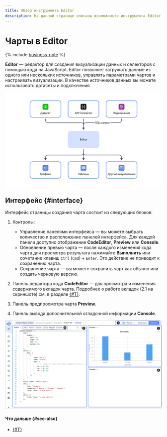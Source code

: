 ```yaml
---
title: Обзор инструмента Editor
description: На данной странице описаны возможности инструмента Editor для создания чартов.
---
```


# Чарты в Editor

{% include [business-note](../../../_includes/datalens/datalens-functionality-available-business-note.md) %}

**Editor** — редактор для создания визуализации данных и селекторов с помощью кода на JavaScript. Editor позволяет загружать данные из одного или нескольких источников, управлять параметрами чартов и настраивать визуализации. В качестве источников данных вы можете использовать датасеты и подключения.

![image](../../../_assets/datalens/editor/editor-explanation.svg)

## Интерфейс {#interface}

Интерфейс страницы создания чарта состоит из следующих блоков:

1. Контролы:

   * Управление панелями интерфейса — вы можете выбрать количество и расположение панелей интерфейса. Для каждой панели доступно отображение **CodeEditor**, **Preview** или **Console**.
   * Обновление превью чарта — после каждого изменения кода чарта для просмотра результата нажимайте **Выполнить** или сочетание клавиш `Ctrl` (`Cmd`) + `Enter`. Это действие не приводит к сохранению чарта.
   * Сохранение чарта — вы можете сохранить чарт как обычно или создать черновую версию.

1. Панель редактора кода **CodeEditor** — для просмотра и изменения содержимого вкладок чарта. Подробнее о работе вкладок (2.1 на скриншоте) см. в разделе [{#T}](./tabs.md).

1. Панель предпросмотра чарта **Preview**.
1. Панель вывода дополнительной отладочной информации **Console**.

![image](../../../_assets/datalens/editor/interface.png)

#### Что дальше {#see-also}

* [{#T}](./quickstart/index.md)
